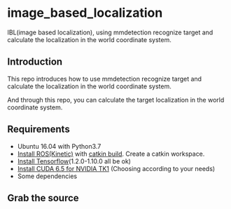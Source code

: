 # image_based_localization

IBL(image based localization), using mmdetection recognize target and calculate the localization in the world coordinate system.

## Introduction

This repo introduces how to use mmdetection recognize target and calculate the localization in the world coordinate system.

And through this repo, you can calculate the target localization in the world coordinate system.

## Requirements

- Ubuntu 16.04 with Python3.7
- [Install ROS(Kinetic)](http://wiki.ros.org/kinetic/Installation/Ubuntu) with [catkin build](http://wiki.ros.org/ROS/Tutorials/InstallingandConfiguringROSEnvironment). Create a catkin workspace.
- [Install Tensorflow](https://www.tensorflow.org/install/)(1.2.0-1.10.0 all be ok)
- [Install CUDA 6.5 for NVIDIA TK1](https://gist.github.com/jetsonhacks/6da905e0675dcb5cba6f) (Choosing according to your needs)
- Some dependencies


## Grab the source
